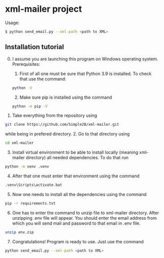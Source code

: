 # xml-mailer project

Usage:
```bash
$ python send_email.py --xml-path <path to XML>
```
## Installation tutorial
0. I assume you are launching this program on Windows operating system. Prerequisites:
    1. First of all one must be sure that Python 3.9 is installed. To check that use the command:
    ```bash
    python -V
    ```
    2. Make sure pip is installed using the command
    ```bash
    python -m pip -V
    ```

1. Take everything from the repository using
```bash
git clone https://github.com/Simple2B/xml-mailer.git
```
while being in prefered directory.
2. Go to that directory using
```bash
cd xml-mailer
```
3. Install virtual environment to be able to install locally (meaning xml-mailer directory) all needed dependencies. To do that run
```bash
python -m venv .venv
```
4. After that one must enter that environment using the command
```bash
.venv\Scripts\activate.bat
```
5. Now one needs to install all the dependencies using the command
```bash
pip -r requirements.txt
```
6. One has to enter the command to unzip file to xml-mailer directory. After unzipping .env file will appear. You should enter the email address from which you will send mail and password to that email in .env file.
```bash
unzip env.zip
```
7. Congratulations! Program is ready to use. Just use the command
```bash
python send_email.py --xml-path <path to XML>
```

